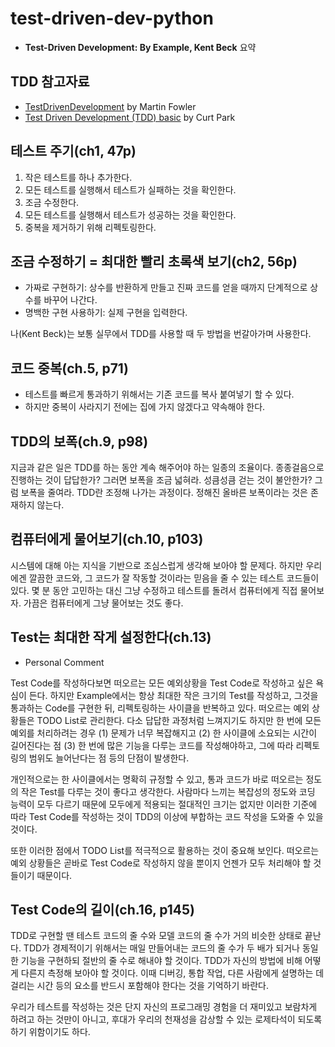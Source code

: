 # test-driven-dev-python

- **Test-Driven Development: By Example, Kent Beck** 요약

## TDD 참고자료

- [TestDrivenDevelopment](<https://martinfowler.com/bliki/TestDrivenDevelopment.html>) by Martin Fowler
- [Test Driven Development (TDD) basic](<https://www.slideshare.net/CurtPark1/test-driven-development-tdd-basic>) by Curt Park

## 테스트 주기(ch1, 47p)

1. 작은 테스트를 하나 추가한다.
2. 모든 테스트를 실행해서 테스트가 실패하는 것을 확인한다.
3. 조금 수정한다.
4. 모든 테스트를 실행해서 테스트가 성공하는 것을 확인한다.
5. 중복을 제거하기 위해 리펙토링한다.

## 조금 수정하기 = 최대한 빨리 초록색 보기(ch2, 56p)

- 가짜로 구현하기: 상수를 반환하게 만들고 진짜 코드를 얻을 때까지 단계적으로 상수를 바꾸어 나간다.
- 명백한 구현 사용하기: 실제 구현을 입력한다.

나(Kent Beck)는 보통 실무에서 TDD를 사용할 때 두 방법을 번갈아가며 사용한다.

## 코드 중복(ch.5, p71)

- 테스트를 빠르게 통과하기 위해서는 기존 코드를 복사 붙여넣기 할 수 있다.
- 하지만 중복이 사라지기 전에는 집에 가지 않겠다고 약속해야 한다.

## TDD의 보폭(ch.9, p98)

지금과 같은 일은 TDD를 하는 동안 계속 해주어야 하는 일종의 조율이다. 종종걸음으로 진행하는 것이 답답한가? 그러면 보폭을 조금 넓혀라. 성큼성큼 걷는 것이 불안한가? 그럼 보폭을 줄여라. TDD란 조정해 나가는 과정이다. 정해진 올바른 보폭이라는 것은 존재하지 않는다.

## 컴퓨터에게 물어보기(ch.10, p103)

시스템에 대해 아는 지식을 기반으로 조심스럽게 생각해 보아야 할 문제다. 하지만 우리에겐 깔끔한 코드와, 그 코드가 잘 작동할 것이라는 믿음을 줄 수 있는 테스트 코드들이 있다. 몇 분 동안 고민하는 대신 그냥 수정하고 테스트를 돌려서 컴퓨터에게 직접 물어보자. 가끔은 컴퓨터에게 그냥 물어보는 것도 좋다.

## Test는 최대한 작게 설정한다(ch.13)

- Personal Comment

Test Code를 작성하다보면 떠오르는 모든 예외상황을 Test Code로 작성하고 싶은 욕심이 든다. 하지만 Example에서는 항상 최대한 작은 크기의 Test를 작성하고, 그것을 통과하는 Code를 구현한 뒤, 리펙토링하는 사이클을 반복하고 있다. 떠오르는 예외 상황들은 TODO List로 관리한다. 다소 답답한 과정처럼 느껴지기도 하지만 한 번에 모든 예외를 처리하려는 경우 (1) 문제가 너무 복잡해지고 (2) 한 사이클에 소요되는 시간이 길어진다는 점 (3) 한 번에 많은 기능을 다루는 코드를 작성해야하고, 그에 따라 리펙토링의 범위도 늘어난다는 점 등의 단점이 발생한다.

개인적으로는 한 사이클에서는 명확히 규정할 수 있고, 통과 코드가 바로 떠오르는 정도의 작은 Test를 다루는 것이 좋다고 생각한다. 사람마다 느끼는 복잡성의 정도와 코딩 능력이 모두 다르기 때문에 모두에게 적용되는 절대적인 크기는 없지만 이러한 기준에 따라 Test Code를 작성하는 것이 TDD의 이상에 부합하는 코드 작성을 도와줄 수 있을 것이다.

또한 이러한 점에서 TODO List를 적극적으로 활용하는 것이 중요해 보인다. 떠오르는 예외 상황들은 곧바로 Test Code로 작성하지 않을 뿐이지 언젠가 모두 처리해야 할 것들이기 때문이다.

## Test Code의 길이(ch.16, p145)

TDD로 구현할 땐 테스트 코드의 줄 수와 모델 코드의 줄 수가 거의 비슷한 상태로 끝난다. TDD가 경제적이기 위해서는 매일 만들어내는 코드의 줄 수가 두 배가 되거나 동일한 기능을 구현하되 절반의 줄 수로 해내야 할 것이다. TDD가 자신의 방법에 비해 어떻게 다른지 측정해 보아야 할 것이다. 이때 디버깅, 통합 작업, 다른 사람에게 설명하는 데 걸리는 시간 등의 요소를 반드시 포함해야 한다는 것을 기억하기 바란다.

우리가 테스트를 작성하는 것은 단지 자신의 프로그래밍 경험을 더 재미있고 보람차게 하려고 하는 것만이 아니고, 후대가 우리의 천재성을 감상할 수 있는 로제타석이 되도록 하기 위함이기도 하다.
